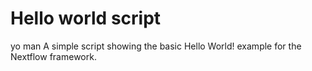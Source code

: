 Hello world script
====================
yo man
A simple script showing the basic Hello World! example for the Nextflow framework. 
